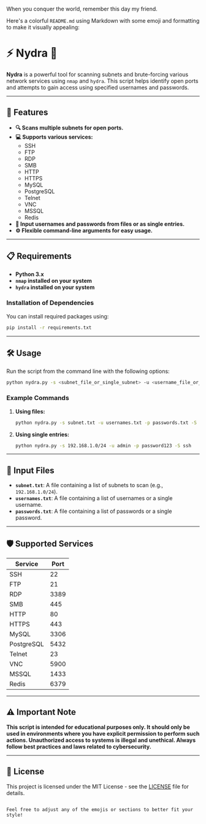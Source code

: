 When you conquer the world, remember this day my friend.

Here's a colorful `README.md` using Markdown with some emoji and formatting to make it visually appealing:


# ⚡ Nydra 🐍

**Nydra** is a powerful tool for scanning subnets and brute-forcing various network services using `nmap` and `hydra`. This script helps identify open ports and attempts to gain access using specified usernames and passwords.

---

## 🚀 Features

- **🔍 Scans multiple subnets for open ports.**
- **💻 Supports various services:**
  - SSH
  - FTP
  - RDP
  - SMB
  - HTTP
  - HTTPS
  - MySQL
  - PostgreSQL
  - Telnet
  - VNC
  - MSSQL
  - Redis
- **📁 Input usernames and passwords from files or as single entries.**
- **⚙️ Flexible command-line arguments for easy usage.**

---

## 📋 Requirements

- **Python 3.x**
- **`nmap` installed on your system**
- **`hydra` installed on your system**

### Installation of Dependencies

You can install required packages using:

```bash
pip install -r requirements.txt
```

---

## 🛠️ Usage

Run the script from the command line with the following options:

```bash
python nydra.py -s <subnet_file_or_single_subnet> -u <username_file_or_single_username> -p <password_file_or_single_password> -S <service>
```

### Example Commands

1. **Using files:**
   ```bash
   python nydra.py -s subnet.txt -u usernames.txt -p passwords.txt -S ssh
   ```

2. **Using single entries:**
   ```bash
   python nydra.py -s 192.168.1.0/24 -u admin -p password123 -S ssh
   ```

---

## 📂 Input Files

- **`subnet.txt`**: A file containing a list of subnets to scan (e.g., `192.168.1.0/24`).
- **`usernames.txt`**: A file containing a list of usernames or a single username.
- **`passwords.txt`**: A file containing a list of passwords or a single password.

---

## 🛡️ Supported Services

| **Service**      | **Port** |
|------------------|----------|
| SSH              | 22       |
| FTP              | 21       |
| RDP              | 3389     |
| SMB              | 445      |
| HTTP             | 80       |
| HTTPS            | 443      |
| MySQL            | 3306     |
| PostgreSQL       | 5432     |
| Telnet           | 23       |
| VNC              | 5900     |
| MSSQL            | 1433     |
| Redis            | 6379     |

---

## ⚠️ Important Note

**This script is intended for educational purposes only. It should only be used in environments where you have explicit permission to perform such actions. Unauthorized access to systems is illegal and unethical. Always follow best practices and laws related to cybersecurity.**

---

## 📜 License

This project is licensed under the MIT License - see the [LICENSE](LICENSE) file for details.
```

Feel free to adjust any of the emojis or sections to better fit your style!
